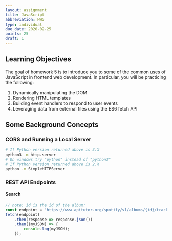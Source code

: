 ```yaml
---
layout: assignment
title: JavaScript
abbreviation: HW5
type: individual
due_date: 2020-02-25
points: 25
draft: 1
---
```


## Learning Objectives
The goal of homework 5 is to introduce you to some of the common uses of JavaScript in frontend web development. In particular, you will be practicing the following:
1. Dynamically manipulating the DOM
2. Rendering HTML templates
3. Building event handlers to respond to user events
4. Leveraging data from external files using the ES6 fetch API

## Some Background Concepts

### CORS and Running a Local Server
```bash
# If Python version returned above is 3.X
python3 -m http.server
# On windows try "python" instead of "python3"
# If Python version returned above is 2.X
python -m SimpleHTTPServer
```

### REST API Endpoints

#### Search
```javascript
// note: id is the id of the album:
const endpoint = "https://www.apitutor.org/spotify/v1/albums/{id}/tracks";
fetch(endpoint)
    .then(response => response.json())
    .then((myJSON) => {
        console.log(myJSON);
    });
```